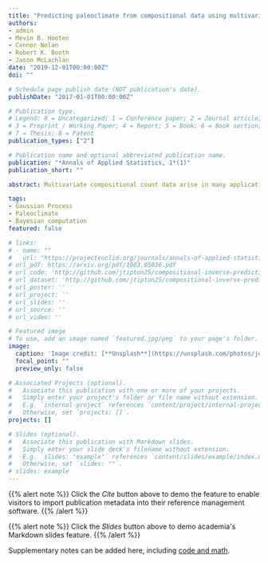 ```yaml
---
title: "Predicting paleoclimate from compositional data using multivariate Gaussian process inverse prediction"
authors:
- admin
- Mevin B. Hooten
- Connor Nolan
- Robert K. Booth
- Jason McLachlan
date: "2019-12-01T00:00:00Z"
doi: ""

# Schedule page publish date (NOT publication's date).
publishDate: "2017-01-01T00:00:00Z"

# Publication type.
# Legend: 0 = Uncategorized; 1 = Conference paper; 2 = Journal article;
# 3 = Preprint / Working Paper; 4 = Report; 5 = Book; 6 = Book section;
# 7 = Thesis; 8 = Patent
publication_types: ["2"]

# Publication name and optional abbreviated publication name.
publication: "*Annals of Applied Statistics, 1*(1)"
publication_short: ""

abstract: Multivariate compositional count data arise in many applications including ecology, microbiology, genetics and paleoclimate. A frequent question in the analysis of multivariate compositional count data is what underlying values of a covariate(s) give rise to the observed composition. Learning the relationship between covariates and the compositional count allows for inverse prediction of unobserved covariates given compositional count observations. Gaussian processes provide a flexible framework for modeling functional responses with respect to a covariate without assuming a functional form. Many scientific disciplines use Gaussian process approximations to improve prediction and make inference on latent processes and parameters. When prediction is desired on unobserved covariates given realizations of the response variable, this is called inverse prediction. Because inverse prediction is often mathematically and computationally challenging, predicting unobserved covariates often requires fitting models that are different from the hypothesized generative model. We present a novel computational framework that allows for efficient inverse prediction using a Gaussian process approximation to generative models. Our framework enables scientific learning about how the latent processes co-vary with respect to covariates while simultaneously providing predictions of missing covariates. The proposed framework is capable of efficiently exploring the high dimensional, multi-modal latent spaces that arise in the inverse problem. To demonstrate flexibility, we apply our method in a generalized linear model framework to predict latent climate states given multivariate count data. Based on cross-validation, our model has predictive skill competitive with current methods while simultaneously providing formal, statistical inference on the underlying community dynamics of the biological system previously not available.

tags:
- Gaussian Process
- Paleoclimate
- Bayesian computation
featured: false

# links:
# - name: ""
#   url: "https://projecteuclid.org/journals/annals-of-applied-statistics/volume-13/issue-4/Predicting-paleoclimate-from-compositional-data-using-multivariate-Gaussian-process-inverse/10.1214/19-AOAS1281.short"
# url_pdf: https://arxiv.org/pdf/1903.05036.pdf
# url_code: 'http://github.com/jtipton25/compositional-inverse-prediction'
# url_dataset: 'http://github.com/jtipton25/compositional-inverse-prediction'
# url_poster: ''
# url_project: ''
# url_slides: ''
# url_source: ''
# url_video: ''

# Featured image
# To use, add an image named `featured.jpg/png` to your page's folder. 
image:
  caption: 'Image credit: [**Unsplash**](https://unsplash.com/photos/jdD8gXaTZsc)'
  focal_point: ""
  preview_only: false

# Associated Projects (optional).
#   Associate this publication with one or more of your projects.
#   Simply enter your project's folder or file name without extension.
#   E.g. `internal-project` references `content/project/internal-project/index.md`.
#   Otherwise, set `projects: []`.
projects: []

# Slides (optional).
#   Associate this publication with Markdown slides.
#   Simply enter your slide deck's filename without extension.
#   E.g. `slides: "example"` references `content/slides/example/index.md`.
#   Otherwise, set `slides: ""`.
# slides: example
---
```


{{% alert note %}}
Click the *Cite* button above to demo the feature to enable visitors to import publication metadata into their reference management software.
{{% /alert %}}

{{% alert note %}}
Click the *Slides* button above to demo academia's Markdown slides feature.
{{% /alert %}}

Supplementary notes can be added here, including [code and math](https://sourcethemes.com/academic/docs/writing-markdown-latex/).
